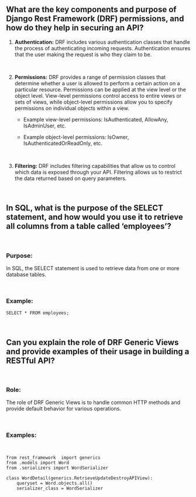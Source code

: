## What are the key components and purpose of Django Rest Framework (DRF) permissions, and how do they help in securing an API?


1. **Authentication:** DRF includes various authentication classes that handle the process of authenticating incoming requests. Authentication ensures that the user making the request is who they claim to be.


<br>

2. **Permissions:** DRF provides a range of permission classes that determine whether a user is allowed to perform a certain action on a particular resource. Permissions can be applied at the view level or the object level. View-level permissions control access to entire views or sets of views, while object-level permissions allow you to specify permissions on individual objects within a view.

     - Example view-level permissions: IsAuthenticated, AllowAny, IsAdminUser, etc.
    
      - Example object-level permissions: IsOwner, IsAuthenticatedOrReadOnly, etc.


<br>


3. **Filtering:** DRF includes filtering capabilities that allow us to control which data is exposed through your API. Filtering allows us to restrict the data returned based on query parameters.

<br>
   
   
## In SQL, what is the purpose of the SELECT statement, and how would you use it to retrieve all columns from a table called ‘employees’?

<br>

### Purpose:

In SQL, the SELECT statement is used to retrieve data from one or more database tables.

<br>

### Example:

```SELECT * FROM employees;```

<br>


## Can you explain the role of DRF Generic Views and provide examples of their usage in building a RESTful API?

<br>

### Role:

The role of DRF Generic Views is to handle common HTTP methods and provide default behavior for various operations. 

<br>

### Examples:

```


from rest_framework  import generics 
from .models import Word
from .serializers import WordSerializer

class WordDetail(generics.RetrieveUpdateDestroyAPIView):
    queryset = Word.objects.all()
    serializer_class = WordSerializer
```

